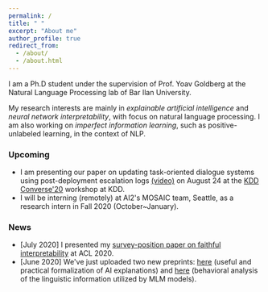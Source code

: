```yaml
---
permalink: /
title: " "
excerpt: "About me"
author_profile: true
redirect_from: 
  - /about/
  - /about.html
---
```


I am a Ph.D student under the supervision of Prof. Yoav Goldberg at the Natural Language Processing lab of Bar Ilan University.

My research interests are mainly in *explainable artificial intelligence* and *neural network interpretability*, with focus on natural language processing. I am also working on *imperfect information learning*, such as positive-unlabeled learning, in the context of NLP.

### Upcoming

* I am presenting our paper on updating task-oriented dialogue systems using post-deployment escalation logs [(video)](https://www.youtube.com/watch?v=_4Crv-RZWpg) on August 24 at the [KDD Converse'20](https://conversekdd20.github.io/) workshop at KDD.
* I will be interning (remotely) at AI2's MOSAIC team, Seattle, as a research intern in Fall 2020 (October~January).

### News

* [July 2020] I presented my [survey-position paper on faithful interpretability](https://arxiv.org/abs/2004.03685) at ACL 2020. 
* [June 2020] We've just uploaded two new preprints: [here](https://arxiv.org/abs/2006.01067) (useful and practical formalization of AI explanations) and [here](https://arxiv.org/abs/2006.00995) (behavioral analysis of the linguistic information utilized by MLM models).


